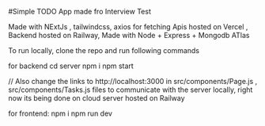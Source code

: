#Simple TODO App made fro Interview Test

Made with NExtJs , tailwindcss, axios for fetching Apis hosted on Vercel , Backend  hosted on Railway, Made with Node + Express + Mongodb ATlas


To run locally, clone the repo and run following commands 

for backend
cd server
npm i
npm start

// Also change the links to http://localhost:3000
in src/components/Page.js , src/components/Tasks.js files to communicate with the server locally, right now its being done on cloud server hosted on Railway


for frontend:
npm i
npm run dev 


